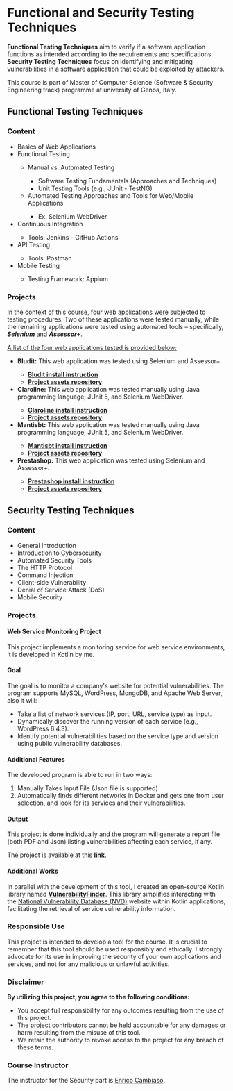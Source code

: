 <h1>Functional and Security Testing Techniques</h1>
<p><b>Functional Testing Techniques</b> aim to verify if a software application functions as intended according to the requirements and specifications.
<b>Security Testing Techniques</b> focus on identifying and mitigating vulnerabilities in a software application that could be exploited by attackers.</p>
<p>This course is part of Master of Computer Science (Software & Security Engineering track) programme at university of Genoa, Italy.</p>
<h2>Functional Testing Techniques</h2>
<h3>Content</h3>
<ul>
<li>Basics of Web Applications</li>
<li>Functional Testing</li>
<ul>
<li>Manual vs. Automated Testing</li>
<ul>
<li>Software Testing Fundamentals (Approaches and Techniques)</li>
<li>Unit Testing Tools (e.g., JUnit - TestNG)</li>
</ul>
<li>Automated Testing Approaches and Tools for Web/Mobile Applications</li>
<ul>
<li>Ex. Selenium WebDriver</li>
</ul>
</ul>
<li>Continuous Integration</li>
<ul>
<li>Tools: Jenkins - GitHub Actions</li>
</ul>
<li>API Testing</li>
<ul>
<li>Tools: Postman</li>
</ul>
<li>Mobile Testing</li>
<ul>
<li>Testing Framework: Appium</li>
</ul>
</ul>

<h3>Projects</h3>
<p>In the context of this course, four web applications were subjected to testing procedures. Two of these applications were tested manually, while the remaining applications were tested using automated tools – specifically, <b><i>Selenium</i></b> and <b><i>Assessor+</i></b>.</p>
<p><u>A list of the four web applications tested is provided below:</u></p>
<ul>
<li><b>Bludit:</b> This web application was tested using Selenium and Assessor+.</li>
<ul>
<li><a href="https://github.com/SoftEng-UniGE/BEWT-Specifications/tree/main/bludit"><b>Bludit install instruction</b></a></li>
<li><a href="https://github.com/parsamlm/Functional-and-Security-Testing-Techniques/tree/master/Functional%20Part/Assignment/Bludit"><b>Project assets repository</b></a></li>
</ul>
<li><b>Claroline:</b> This web application was tested manually using Java programming language, JUnit 5, and Selenium WebDriver.</li>
<ul>
<li><a href="https://github.com/SoftEng-UniGE/BEWT-Specifications/tree/main/claroline"><b>Claroline install instruction</b></a></li>
<li><a href="https://github.com/parsamlm/Functional-and-Security-Testing-Techniques/tree/master/Functional%20Part/Assignment/Claroline"><b>Project assets repository</b></a></li>
</ul>
<li><b>Mantisbt:</b> This web application was tested manually using Java programming language, JUnit 5, and Selenium WebDriver.</li>
<ul>
<li><a href="https://github.com/SoftEng-UniGE/BEWT-Specifications/tree/main/mantisbt"><b>Mantisbt install instruction</b></a></li>
<li><a href="https://github.com/parsamlm/Functional-and-Security-Testing-Techniques/tree/master/Functional%20Part/Assignment/MantisBT"><b>Project assets repository</b></a></li>
</ul>
<li><b>Prestashop:</b> This web application was tested using Selenium and Assessor+.</li>
<ul>
<li><a href="https://github.com/SoftEng-UniGE/BEWT-Specifications/tree/main/prestashop"><b>Prestashop install instruction</b></a></li>
<li><a href="https://github.com/parsamlm/Functional-and-Security-Testing-Techniques/tree/master/Functional%20Part/Assignment/Prestashop"><b>Project assets repository</b></a></li>
</ul>
</ul>
<h2>Security Testing Techniques</h2>
<h3>Content</h3>
<ul>
<li>General Introduction</li>
<li>Introduction to Cybersecurity</li>
<li>Automated Security Tools</li>
<li>The HTTP Protocol</li>
<li>Command Injection</li>
<li>Client-side Vulnerability</li>
<li>Denial of Service Attack (DoS)</li>
<li>Mobile Security</li>
</ul>
<h3>Projects</h3>
<h4>Web Service Monitoring Project</h4>
<p>This project implements a monitoring service for web service environments, it is developed in Kotlin by me.</p>
<h4>Goal</h4>
<p>The goal is to monitor a company's website for potential vulnerabilities. The program supports MySQL, WordPress, MongoDB, and Apache Web Server, also it will:</p>
<ul>
<li>Take a list of network services (IP, port, URL, service type) as input.</li>
<li>Dynamically discover the running version of each service (e.g., WordPress 6.4.3).</li>
<li>Identify potential vulnerabilities based on the service type and version using public vulnerability databases.</li>
</ul>
<h4>Additional Features</h4>
<p>The developed program is able to run in two ways:</p>
<ol>
<li>Manually Takes Input File (Json file is supported)</li>
<li>Automatically finds different networks in Docker and gets one from user selection, and look for its services and their vulnerabilities.</li>
</ol>
<h4>Output</h4>
<p>This project is done individually and the program will generate a report file (both PDF and Json) listing vulnerabilities affecting each service, if any.</p>
<p>The project is available at this <a href="https://github.com/parsamlm/Functional-and-Security-Testing-Techniques/tree/master/Security%20Part/VulnerabilityScanner"><b>link</b></a>.</p>
<h4>Additional Works</h4>
<p>In parallel with the development of this tool, I created an open-source Kotlin library named <a href="https://github.com/parsamlm/VulnerabilityFinder"><b>VulnerabilityFinder</b></a>. This library simplifies interacting with the <a href="https://nvd.nist.gov">National Vulnerability Database (NVD)</a> website within Kotlin applications, facilitating the retrieval of service vulnerability information.</p>

<h3>Responsible Use</h3>

This project is intended to develop a tool for the course. It is crucial to remember that this tool should be used
responsibly and ethically. I strongly advocate for its use in improving the security of your own applications and
services, and not for any malicious or unlawful activities.

<h3>Disclaimer</h3>

<b>By utilizing this project, you agree to the following conditions:</b>
<ul>
<li>
You accept full responsibility for any outcomes resulting from the use of this project.
</li>
<li>
The project contributors cannot be held accountable for any damages or harm resulting from the misuse of this tool.
</li>
<li>
We retain the authority to revoke access to the project for any breach of these terms.
</li>
</ul>

<h3>Course Instructor</h3>
<p>The instructor for the Security part is <a href="https://github.com/auino">Enrico Cambiaso</a>.</p>